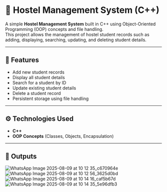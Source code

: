 # 🏨 Hostel Management System (C++)

A simple **Hostel Management System** built in C++ using Object-Oriented Programming (OOP) concepts and file handling.  
This project allows the management of hostel student records such as adding, displaying, searching, updating, and deleting student details.

---

## 📌 Features
- Add new student records
- Display all student details
- Search for a student by ID
- Update existing student details
- Delete a student record
- Persistent storage using file handling

---

## ⚙️ Technologies Used
- **C++**
- **OOP Concepts** (Classes, Objects, Encapsulation)
---

## 📸 Outputs
![WhatsApp Image 2025-08-09 at 10 12 35_c670964e](https://github.com/user-attachments/assets/e49f1bf5-38a0-45da-ad49-1ddbee295a34)
![WhatsApp Image 2025-08-09 at 10 12 56_3625d0bd](https://github.com/user-attachments/assets/492e205d-1c0f-43b8-956e-43fd412179b4)
![WhatsApp Image 2025-08-09 at 10 14 16_caf5b67d](https://github.com/user-attachments/assets/6462a10b-1709-4616-80ed-ada2a73c6207)
![WhatsApp Image 2025-08-09 at 10 14 35_5e96dfb3](https://github.com/user-attachments/assets/d1462519-23cc-4ec8-9086-a31884be25d2)

